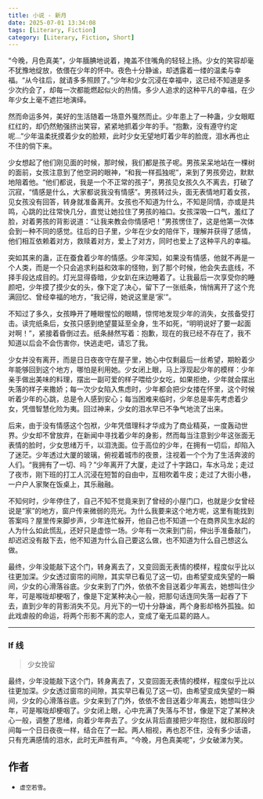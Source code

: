 ```yaml
---
title: 小说 - 新月
date: 2025-07-01 13:34:08
tags: [Literary, Fiction]
category: [Literary, Fiction, Short]
---
```


“今晚，月色真美”，少年腼腆地说着，掩盖不住嘴角的轻轻上扬。少女的笑容却毫不犹豫地绽放，依偎在少年的怀中。夜色十分静谧，却透露着一缕的温柔与幸福。“从今往后，就请多多照顾了。”少年和少女沉浸在幸福中，这已经不知道是多少次约会了，却每一次都能燃起似火的热情。多少人追求的这种平凡的幸福，在少年少女上毫不遮拦地演绎。

然而命运多舛，美好的生活随着一场意外戛然而止。少年患上了一种蛊，少女眼眶红红的，却仍然勉强挤出笑容，紧紧地抓着少年的手。“抱歉，没有遵守约定呢...”少年温柔抚摸着少女的脸颊，此时少女无望地盯着少年的脸庞，泪水再也止不住的倘下来。

少女想起了他们刚见面的时候，那时候，我们都是孩子呢。男孩呆呆地站在一棵树的面前，女孩注意到了他空洞的眼神，“和我一样孤独呢”，来到了男孩旁边，默默地陪着他。“他们都说，我是一个不正常的孩子”，男孩见女孩久久不离去，打破了沉寂，“情感是什么，大家都说我没有情感”。男孩转过头，面无表情地盯着女孩，见女孩没有回答，转身就准备离开。女孩也不知道为什么，不知是同情，亦或是共鸣，心跳的比往常快几分，直觉让她拉住了男孩的袖口。女孩深吸一口气，羞红了脸，对着男孩的背影说道：“让我来教会你情感吧！”男孩愣住了，这是他第一次体会到一种不同的感觉。往后的日子里，少年在少女的陪伴下，理解并获得了感情，他们相互依赖着对方，救赎着对方，爱上了对方，同时也爱上了这种平凡的幸福。

突如其来的蛊，正在蚕食着少年的情感。少年深知，如果没有情感，他就不再是一个人类，而是一个只会追求利益和效率的怪物，到了那个时候，他会失去底线，不择手段达成目的。灯光显得昏暗，少女趴在床边睡着了。让我最后一次享受你的睡颜吧，少年摸了摸少女的头，像下定了决心，留下了一张纸条，悄悄离开了这个充满回忆、曾经幸福的地方，“我记得，她说这里是‘家’”。

不知过了多久，女孩睁开了睡眼惺忪的眼睛，惊愕地发现少年的消失，女孩备受打击。读完纸条后，女孩只感到绝望蔓延至全身，生不如死，“明明说好了要一起面对啊！”，紧接着昏倒过去。纸条赫然写着：抱歉，现在的我已经不存在了，我不知道以后会不会伤害你，快逃走吧，请忘了我。

少女并没有离开，而是日日夜夜守在屋子里，她心中仅剩最后一丝希望，期盼着少年能够回到这个地方，哪怕是利用她。少女闭上眼，马上浮现起少年的模样：少年亲手做出美味的料理，摆出一副可爱的样子喂给少女吃，如果拒绝，少年就会摆出失落的样子来撒娇；每一次少女陷入焦虑时，少年都会把少女搂在怀里，这个时候听着少年的心跳，总是令人感到安心；每当困难来临时，少年总是率先考虑着少女，凭借智慧化险为夷。回过神来，少女的泪水早已不争气地流了出来。

后来，由于没有情感这个包袱，少年凭借理科才华成为了商业精英，一度轰动世界。少女却不曾放弃，在新闻中寻找着少年的身影，然而每当注意到少年这张面无表情的脸时，少女思绪万千，以泪洗面。位于高位的少年，在拥有一切后，却陷入了迷茫。少年透过大厦的玻璃，俯视着城市的夜景，注视着一个个为了生活奔波的人们。“我拥有了一切、吗？”少年离开了大厦，走过了十字路口，车水马龙；走过了夜市，刚下班的打工人沉浸在短暂的自由中，互相吹着牛皮；走过了大街小巷，一户户人家聚在饭桌上，其乐融融。

不知何时，少年停住了，自己不知不觉竟来到了曾经的小屋门口，也就是少女曾经说是“家”的地方，窗户传来微弱的亮光。为什么我要来这个地方呢，这里有能找到答案吗？屋里传来脚步声，少年连忙躲开，他自己也不知道一个在商界风生水起的人为什么如此慌乱，还好只是虚惊一场。少年有一次来到门前，伸出手准备敲门，却迟迟没有敲下去，他不知道为什么自己要这么做，也不知道为什么自己想这么做。

最终，少年没能敲下这个门，转身离去了，又变回面无表情的模样，程度似乎比以往更加深。少女透过窗帘的间隙，其实早已看见了这一切，由希望变成失望的一瞬间，少女的心滑落谷底。少女来到了门外，依依不舍目送着少年离去，她想叫住少年，可是喉咙却梗咽了，像是下定某种决心一般，把那句话连同失落一起吞了下去，直到少年的背影消失不见。月光下的一切十分静谧，两个身影却格外孤独。如此戏虐般的命运，将两个形影不离的恋人，变成了毫无瓜葛的路人。

---

### If 线

> 少女挽留

最终，少年没能敲下这个门，转身离去了，又变回面无表情的模样，程度似乎比以往更加深。少女透过窗帘的间隙，其实早已看见了这一切，由希望变成失望的一瞬间，少女的心滑落谷底。少女来到了门外，依依不舍目送着少年离去，她想叫住少年，可是喉咙却梗咽了。少女闭上眼，心中充满了失落与不甘，像是下定了某种决心一般，调整了思绪，向着少年奔去了。少女从背后直接把少年抱住，就和那段时间每一个日日夜夜一样，结合在了一起。两人相视，再也忍不住，没有多少话语，只有充满感情的泪水，此时无声胜有声。“今晚，月色真美呢”，少女破涕为笑。

## 作者

- `虚空若雪`。
